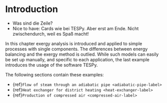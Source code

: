 # Introduction

- Was sind die Zeile?
- Nice to have: Cards wie bei TESPy. Aber erst am Ende. Nicht zwischendurch, weil es Spaß macht!

In this chapter exergy analysis is introduced and applied to simple processes with single components. The differences
between energy balancing and the exergy method is outlied. While such models can easily be set up manually, and
specific to each application, the last example introduces the usage of the software TESPy.

The following sections contain these examples:

- {ref}`Flow of steam through an adiabatic pipe <adiabatic-pipe-label>`
- {ref}`Heat exchanger for district heating <heat-exchanger-label>`
- {ref}`Production of compressed air <compressed-air-label>`
